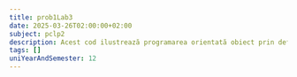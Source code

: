 ```yaml
---
title: prob1Lab3
date: 2025-03-26T02:00:00+02:00
subject: pclp2
description: Acest cod ilustrează programarea orientată obiect prin definirea unei clase `CDreptunghi`. Arată încapsularea datelor (dimensiunile) și a metodelor (`set_valori`, `aria`) într-un obiect, facilitând calculul ariei.
tags: []
uniYearAndSemester: 12
---
```


